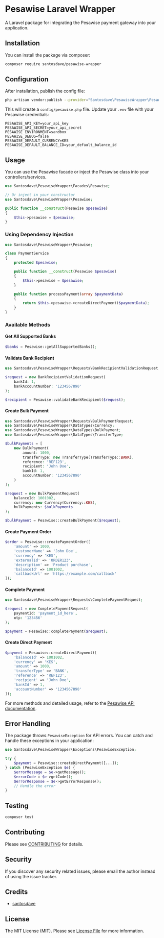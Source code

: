 # Pesawise Laravel Wrapper

A Laravel package for integrating the Pesawise payment gateway into your application.

## Installation

You can install the package via composer:

```bash
composer require santosdave/pesawise-wrapper
```

## Configuration

After installation, publish the config file:

```bash
php artisan vendor:publish --provider="Santosdave\PesawiseWrapper\PesawiseProvider"
```

This will create a `config/pesawise.php` file. Update your `.env` file with your Pesawise credentials:

```
PESAWISE_API_KEY=your_api_key
PESAWISE_API_SECRET=your_api_secret
PESAWISE_ENVIRONMENT=sandbox
PESAWISE_DEBUG=false
PESAWISE_DEFAULT_CURRENCY=KES
PESAWISE_DEFAULT_BALANCE_ID=your_default_balance_id
```

## Usage

You can use the Pesawise facade or inject the Pesawise class into your controllers/services.

```php
use Santosdave\PesawiseWrapper\Facades\Pesawise;

// Or inject in your constructor
use Santosdave\PesawiseWrapper\Pesawise;

public function __construct(Pesawise $pesawise)
{
    $this->pesawise = $pesawise;
}
```

### Using Dependency Injection

```php
use Santosdave\PesawiseWrapper\Pesawise;

class PaymentService
{
    protected $pesawise;

    public function __construct(Pesawise $pesawise)
    {
        $this->pesawise = $pesawise;
    }

    public function processPayment(array $paymentData)
    {
        return $this->pesawise->createDirectPayment($paymentData);
    }
}
```


### Available Methods

#### Get All Supported Banks
```php
$banks = Pesawise::getAllSupportedBanks();
```

#### Validate Bank Recipient
```php
use Santosdave\PesawiseWrapper\Requests\BankRecipientValidationRequest;

$request = new BankRecipientValidationRequest(
    bankId: 1,
    bankAccountNumber: '1234567890'
);

$recipient = Pesawise::validateBankRecipient($request);
```

#### Create Bulk Payment
```php
use Santosdave\PesawiseWrapper\Requests\BulkPaymentRequest;
use Santosdave\PesawiseWrapper\DataTypes\Currency;
use Santosdave\PesawiseWrapper\DataTypes\BulkPayment;
use Santosdave\PesawiseWrapper\DataTypes\TransferType;

$bulkPayments = [
    new BulkPayment(
        amount: 1000,
        transferType: new TransferType(TransferType::BANK),
        reference: 'REF123',
        recipient: 'John Doe',
        bankId: 1,
        accountNumber: '1234567890'
    )
];

$request = new BulkPaymentRequest(
    balanceId: 1001002,
    currency: new Currency(Currency::KES),
    bulkPayments: $bulkPayments
);

$bulkPayment = Pesawise::createBulkPayment($request);
```

#### Create Payment Order
```php
$order = Pesawise::createPaymentOrder([
    'amount' => 1000,
    'customerName' => 'John Doe',
    'currency' => 'KES',
    'externalId' => 'ORDER123',
    'description' => 'Product purchase',
    'balanceId' => 1001002,
    'callbackUrl' => 'https://example.com/callback'
]);
```

#### Complete Payment
```php
use Santosdave\PesawiseWrapper\Requests\CompletePaymentRequest;

$request = new CompletePaymentRequest(
    paymentId: 'payment_id_here',
    otp: '123456'
);

$payment = Pesawise::completePayment($request);
```

#### Create Direct Payment
```php
$payment = Pesawise::createDirectPayment([
    'balanceId' => 1001002,
    'currency' => 'KES',
    'amount' => 1000,
    'transferType' => 'BANK',
    'reference' => 'REF123',
    'recipient' => 'John Doe',
    'bankId' => 1,
    'accountNumber' => '1234567890'
]);
```

For more methods and detailed usage, refer to the [Pesawise API documentation](https://docs.pesawise.com/docs/home).

## Error Handling

The package throws `PesawiseException` for API errors. You can catch and handle these exceptions in your application:

```php
use Santosdave\PesawiseWrapper\Exceptions\PesawiseException;

try {
    $payment = Pesawise::createDirectPayment([...]);
} catch (PesawiseException $e) {
    $errorMessage = $e->getMessage();
    $errorCode = $e->getCode();
    $errorResponse = $e->getErrorResponse();
    // Handle the error
}
```

## Testing

```bash
composer test
```

## Contributing

Please see [CONTRIBUTING](CONTRIBUTING.md) for details.

## Security

If you discover any security related issues, please email the author instead of using the issue tracker.

## Credits

- [santosdave](https://github.com/santosdave)

## License

The MIT License (MIT). Please see [License File](LICENSE.md) for more information.

